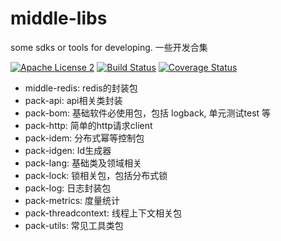 # middle-libs

some sdks or tools for developing. 一些开发合集 

[![Apache License 2](https://img.shields.io/badge/license-ASF2-blue.svg)](https://www.apache.org/licenses/LICENSE-2.0.txt)
[![Build Status](https://travis-ci.com/knightliao/middle-libs.svg?branch=main)](https://travis-ci.com/knightliao/middle-libs)
[![Coverage Status](https://coveralls.io/repos/github/knightliao/middle-libs/badge.svg)](https://coveralls.io/github/knightliao/middle-libs)

- middle-redis: redis的封装包
- pack-api: api相关类封装
- pack-bom: 基础软件必使用包，包括 logback, 单元测试test 等
- pack-http: 简单的http请求client
- pack-idem: 分布式幂等控制包
- pack-idgen: Id生成器
- pack-lang: 基础类及领域相关
- pack-lock: 锁相关包，包括分布式锁
- pack-log: 日志封装包
- pack-metrics: 度量统计
- pack-threadcontext: 线程上下文相关包
- pack-utils: 常见工具类包


